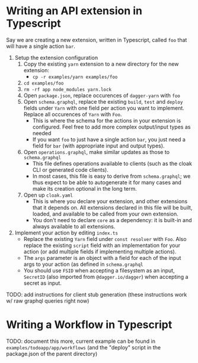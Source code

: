 # Writing an API extension in Typescript

Say we are creating a new extension, written in Typescript, called `foo` that will have a single action `bar`.

1. Setup the extension configuration
   1. Copy the existing `yarn` extension to a new directory for the new extension:
      - `cp -r examples/yarn examples/foo`
   1. `cd examples/foo`
   1. `rm -rf app node_modules yarn.lock`
   1. Open `package.json`, replace occurences of `dagger-yarn` with `foo`
   1. Open `schema.graphql`, replace the existing `build`, `test` and `deploy` fields under `Yarn` with one field per action you want to implement. Replace all occurences of `Yarn` with `Foo`.
      - This is where the schema for the actions in your extension is configured. Feel free to add more complex output/input types as needed
      - If you want `foo` to just have a single action `bar`, you just need a field for `bar` (with appropriate input and output types).
   1. Open `operations.graphql`, make similar updates as those to `schema.graphql`
      - This file defines operations available to clients (such as the cloak CLI or generated code clients).
      - In most cases, this file is easy to derive from `schema.graphql`; we thus expect to be able to autogenerate it for many cases and make its creation optional in the long term.
   1. Open up `cloak.yaml`
      - This is where you declare your extension, and other extensions that it depends on. All extensions declared in this file will be built, loaded, and available to be called from your own extension.
      - You don't need to declare `core` as a dependency: it is built-in and always available to all extensions.
1. Implement your action by editing `index.ts`
   - Replace the existing `Yarn` field under `const resolver` with `Foo`. Also replace the existing `script` field with an implementation for your action (or add multiple fields if implementing multiple actions).
   - The `args` parameter is an object with a field for each of the input args to your action (as defined in `schema.graphql`
   - You should use `FSID` when accepting a filesystem as an input, `SecretID` (also imported from `@dagger.io/dagger`) when accepting a secret as input.

TODO: add instructions for client stub generation (these instructions work w/ raw graphql queries right now)

# Writing a Workflow in Typescript

TODO: document this more, current example can be found in `examples/todoapp/app/workflows` (and the "deploy" script in the package.json of the parent directory)
